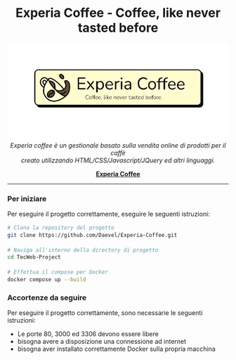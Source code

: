 <h1 align="center">Experia Coffee - Coffee, like never tasted before</h1>

<p align="center">
  <img src="./frontend/assets/banner.png" alt="angular-logo"/>
  <br>
  <em>Experia coffee è un gestionale basato sulla vendita online di prodotti per il caffè
    <br> creato utilizzando HTML/CSS/Javascript/JQuery ed altri linguaggi.</em>
  <br>
</p>

<p align="center">
  <a href="https://github.com/Daevel/TecWeb-Project"><strong>Experia Coffee</strong></a>
  <br>
</p>

<hr>

### Per iniziare

Per eseguire il progetto correttamente, eseguire le seguenti istruzioni:

```bash
# Clona la repository del progetto
git clone https://github.com/Daevel/Experia-Coffee.git

# Naviga all'interno della directory di progetto
cd TecWeb-Project

# Effettua il compose per Docker
docker compose up --build
```

### Accortenze da seguire

Per eseguire il progetto correttamente, sono necessarie le seguenti istruzioni:
- Le porte 80, 3000 ed 3306 devono essere libere
- bisogna avere a disposizione una connessione ad internet
- bisogna aver installato correttamente Docker sulla propria macchina
